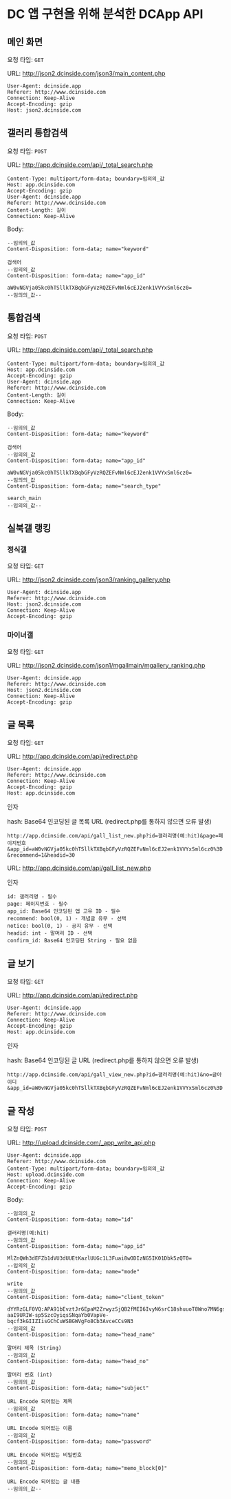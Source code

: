 # DC 앱 구현을 위해 분석한 DCApp API

## 메인 화면

요청 타입: `GET`

URL: http://json2.dcinside.com/json3/main_content.php

```
User-Agent: dcinside.app
Referer: http://www.dcinside.com
Connection: Keep-Alive
Accept-Encoding: gzip
Host: json2.dcinside.com
```

## 갤러리 통합검색

요청 타입: `POST`

URL: http://app.dcinside.com/api/_total_search.php

```
Content-Type: multipart/form-data; boundary=임의의_값
Host: app.dcinside.com
Accept-Encoding: gzip
User-Agent: dcinside.app
Referer: http://www.dcinside.com
Content-Length: 길이
Connection: Keep-Alive
```

Body:
```
--임의의_값
Content-Disposition: form-data; name="keyword"

검색어
--임의의_값
Content-Disposition: form-data; name="app_id"

aW0vNGVja05kc0hTSllkTXBqbGFyVzRQZEFvNml6cEJ2enk1VVYxSml6cz0=
--임의의_값--
```

## 통합검색

요청 타입: `POST`

URL: http://app.dcinside.com/api/_total_search.php

```
Content-Type: multipart/form-data; boundary=임의의_값
Host: app.dcinside.com
Accept-Encoding: gzip
User-Agent: dcinside.app
Referer: http://www.dcinside.com
Content-Length: 길이
Connection: Keep-Alive
```

Body:
```
--임의의_값
Content-Disposition: form-data; name="keyword"

검색어
--임의의_값
Content-Disposition: form-data; name="app_id"

aW0vNGVja05kc0hTSllkTXBqbGFyVzRQZEFvNml6cEJ2enk1VVYxSml6cz0=
--임의의_값
Content-Disposition: form-data; name="search_type"

search_main
--임의의_값--
```

## 실북갤 랭킹

### 정식갤

요청 타입: `GET`

URL: http://json2.dcinside.com/json3/ranking_gallery.php

```
User-Agent: dcinside.app
Referer: http://www.dcinside.com
Host: json2.dcinside.com
Connection: Keep-Alive
Accept-Encoding: gzip
```

### 마이너갤

요청 타입: `GET`

URL: http://json2.dcinside.com/json1/mgallmain/mgallery_ranking.php

```
User-Agent: dcinside.app
Referer: http://www.dcinside.com
Host: json2.dcinside.com
Connection: Keep-Alive
Accept-Encoding: gzip
```



## 글 목록

요청 타입: `GET`

URL: http://app.dcinside.com/api/redirect.php

```
User-Agent: dcinside.app
Referer: http://www.dcinside.com
Connection: Keep-Alive
Accept-Encoding: gzip
Host: app.dcinside.com
```

인자

hash: Base64 인코딩된 글 목록 URL (redirect.php를 통하지 않으면 오류 발생)

`http://app.dcinside.com/api/gall_list_new.php?id=갤러리명(예:hit)&page=페이지번호&app_id=aW0vNGVja05kc0hTSllkTXBqbGFyVzRQZEFvNml6cEJ2enk1VVYxSml6cz0%3D&recommend=1&headid=30`

URL: http://app.dcinside.com/api/gall_list_new.php

인자
```
id: 갤러리명 - 필수
page: 페이지번호 - 필수
app_id: Base64 인코딩된 앱 고유 ID - 필수
recommend: bool(0, 1) - 개념글 유무 - 선택
notice: bool(0, 1) - 공지 유무 - 선택
headid: int - 말머리 ID - 선택
confirm_id: Base64 인코딩된 String - 필요 없음
```

## 글 보기

요청 타입: `GET`

URL: http://app.dcinside.com/api/redirect.php

```
User-Agent: dcinside.app
Referer: http://www.dcinside.com
Connection: Keep-Alive
Accept-Encoding: gzip
Host: app.dcinside.com
```

인자

hash: Base64 인코딩된 글 URL (redirect.php를 통하지 않으면 오류 발생)

`http://app.dcinside.com/api/gall_view_new.php?id=갤러리명(예:hit)&no=글아이디&app_id=aW0vNGVja05kc0hTSllkTXBqbGFyVzRQZEFvNml6cEJ2enk1VVYxSml6cz0%3D`

## 글 작성

요청 타입: `POST`

URL: http://upload.dcinside.com/_app_write_api.php

```
User-Agent: dcinside.app
Referer: http://www.dcinside.com
Content-Type: multipart/form-data; boundary=임의의_값
Host: upload.dcinside.com
Connection: Keep-Alive
Accept-Encoding: gzip
```

Body:

```
--임의의_값
Content-Disposition: form-data; name="id"

갤러리명(예:hit)
--임의의_값
Content-Disposition: form-data; name="app_id"

MlZnQWh3dEFZb1dVU3dUUEtKazlUUGc1L3Fuai8wODIzNG5IK01Dbk5zQT0=
--임의의_값
Content-Disposition: form-data; name="mode"

write
--임의의_값
Content-Disposition: form-data; name="client_token"

dYYRzGLF0VQ:APA91bEvztJr6EpaM2ZrwyzSjQB2fMEI6IvyN6srC18shuuoT8Wno7MN6gsxatAYG-aaI9URIW-sp5SzcOyiqsSNqaYb0VapVe-bqcf3kGIIZIisGChCuWSBGWVgFo8Cb3AvceCCs9N3
--임의의_값
Content-Disposition: form-data; name="head_name"

말머리 제목 (String)
--임의의_값
Content-Disposition: form-data; name="head_no"

말머리 번호 (int)
--임의의_값
Content-Disposition: form-data; name="subject"

URL Encode 되어있는 제목
--임의의_값
Content-Disposition: form-data; name="name"

URL Encode 되어있는 이름
--임의의_값
Content-Disposition: form-data; name="password"

URL Encode 되어있는 비밀번호
--임의의_값
Content-Disposition: form-data; name="memo_block[0]"

URL Encode 되어있는 글 내용
--임의의_값--
```
